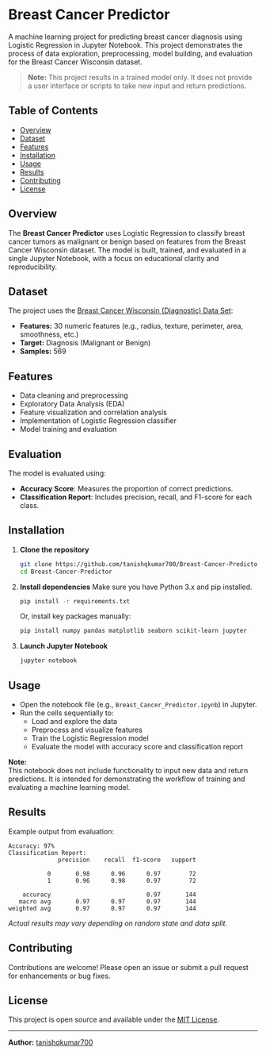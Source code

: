 # Breast Cancer Predictor

A machine learning project for predicting breast cancer diagnosis using Logistic Regression in Jupyter Notebook. This project demonstrates the process of data exploration, preprocessing, model building, and evaluation for the Breast Cancer Wisconsin dataset.

> **Note:** This project results in a trained model only. It does not provide a user interface or scripts to take new input and return predictions.

## Table of Contents

- [Overview](#overview)
- [Dataset](#dataset)
- [Features](#features)
- [Installation](#installation)
- [Usage](#usage)
- [Results](#results)
- [Contributing](#contributing)
- [License](#license)

## Overview

The **Breast Cancer Predictor** uses Logistic Regression to classify breast cancer tumors as malignant or benign based on features from the Breast Cancer Wisconsin dataset. The model is built, trained, and evaluated in a single Jupyter Notebook, with a focus on educational clarity and reproducibility.

## Dataset

The project uses the [Breast Cancer Wisconsin (Diagnostic) Data Set](https://archive.ics.uci.edu/ml/datasets/breast+cancer+wisconsin+%28diagnostic%29):

- **Features:** 30 numeric features (e.g., radius, texture, perimeter, area, smoothness, etc.)
- **Target:** Diagnosis (Malignant or Benign)
- **Samples:** 569

## Features

- Data cleaning and preprocessing
- Exploratory Data Analysis (EDA)
- Feature visualization and correlation analysis
- Implementation of Logistic Regression classifier
- Model training and evaluation

## Evaluation

The model is evaluated using:

- **Accuracy Score**: Measures the proportion of correct predictions.
- **Classification Report**: Includes precision, recall, and F1-score for each class.

## Installation

1. **Clone the repository**
   ```bash
   git clone https://github.com/tanishqkumar700/Breast-Cancer-Predictor.git
   cd Breast-Cancer-Predictor
   ```

2. **Install dependencies**
   Make sure you have Python 3.x and pip installed.

   ```bash
   pip install -r requirements.txt
   ```

   Or, install key packages manually:
   ```bash
   pip install numpy pandas matplotlib seaborn scikit-learn jupyter
   ```

3. **Launch Jupyter Notebook**
   ```bash
   jupyter notebook
   ```

## Usage

- Open the notebook file (e.g., `Breast_Cancer_Predictor.ipynb`) in Jupyter.
- Run the cells sequentially to:
  - Load and explore the data
  - Preprocess and visualize features
  - Train the Logistic Regression model
  - Evaluate the model with accuracy score and classification report

**Note:**  
This notebook does not include functionality to input new data and return predictions. It is intended for demonstrating the workflow of training and evaluating a machine learning model.

## Results

Example output from evaluation:

```
Accuracy: 97%
Classification Report:
              precision    recall  f1-score   support

           0       0.98      0.96      0.97        72
           1       0.96      0.98      0.97        72

    accuracy                           0.97       144
   macro avg       0.97      0.97      0.97       144
weighted avg       0.97      0.97      0.97       144
```
*Actual results may vary depending on random state and data split.*

## Contributing

Contributions are welcome! Please open an issue or submit a pull request for enhancements or bug fixes.

## License

This project is open source and available under the [MIT License](LICENSE).

---

**Author:** [tanishqkumar700](https://github.com/tanishqkumar700)
